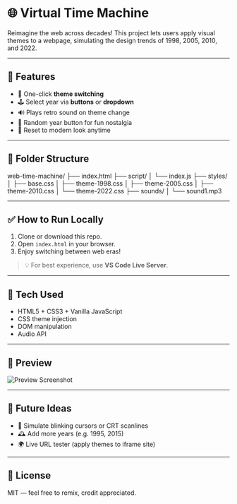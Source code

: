 # 🌐 Virtual Time Machine

Reimagine the web across decades! This project lets users apply visual themes to a webpage, simulating the design trends of 1998, 2005, 2010, and 2022.

---

## 🚀 Features

- 🎨 One-click **theme switching**
- 🕹️ Select year via **buttons** or **dropdown**
- 🔊 Plays retro sound on theme change
- 🎲 Random year button for fun nostalgia
- 🧹 Reset to modern look anytime

---

## 📁 Folder Structure

web-time-machine/
├── index.html
├── script/
│ └── index.js
├── styles/
│ ├── base.css
│ ├── theme-1998.css
│ ├── theme-2005.css
│ ├── theme-2010.css
│ └── theme-2022.css
├── sounds/
│ └── sound1.mp3


---

## ✅ How to Run Locally

1. Clone or download this repo.
2. Open `index.html` in your browser.
3. Enjoy switching between web eras!

> 💡 For best experience, use **VS Code Live Server**.

---

## 🧠 Tech Used

- HTML5 + CSS3 + Vanilla JavaScript
- CSS theme injection
- DOM manipulation
- Audio API

---

## 📸 Preview

![Preview Screenshot](preview.png)

---

## 🧪 Future Ideas

- 📼 Simulate blinking cursors or CRT scanlines
- 🕰️ Add more years (e.g. 1995, 2015)
- 🌍 Live URL tester (apply themes to iframe site)

---

## 📄 License

MIT — feel free to remix, credit appreciated.

